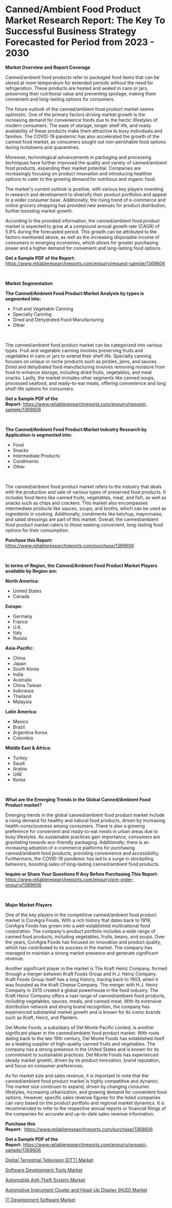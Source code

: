 <p><h1>Canned/Ambient Food Product Market Research Report: The Key To Successful Business Strategy Forecasted for Period from 2023 - 2030</h1></p><p><strong>Market Overview and Report Coverage</strong></p>
<p><p>Canned/ambient food products refer to packaged food items that can be stored at room temperature for extended periods without the need for refrigeration. These products are heated and sealed in cans or jars, preserving their nutritional value and preventing spoilage, making them convenient and long-lasting options for consumers.</p><p>The future outlook of the canned/ambient food product market seems optimistic. One of the primary factors driving market growth is the increasing demand for convenience foods due to the hectic lifestyles of modern consumers. The ease of storage, longer shelf life, and ready availability of these products make them attractive to busy individuals and families. The COVID-19 pandemic has also accelerated the growth of the canned food market, as consumers sought out non-perishable food options during lockdowns and quarantines.</p><p>Moreover, technological advancements in packaging and processing techniques have further improved the quality and variety of canned/ambient food products, expanding their market potential. Companies are increasingly focusing on product innovation and introducing healthier options to cater to the growing demand for nutritious and organic food.</p><p>The market's current outlook is positive, with various key players investing in research and development to diversify their product portfolios and appeal to a wider consumer base. Additionally, the rising trend of e-commerce and online grocery shopping has provided new avenues for product distribution, further boosting market growth.</p><p>According to the provided information, the canned/ambient food product market is expected to grow at a compound annual growth rate (CAGR) of 5.9% during the forecasted period. This growth can be attributed to the factors mentioned above, as well as the increasing disposable income of consumers in emerging economies, which allows for greater purchasing power and a higher demand for convenient and long-lasting food options.</p></p>
<p><strong>Get a Sample PDF of the Report:</strong> <a href="https://www.reliableresearchreports.com/enquiry/request-sample/1369606">https://www.reliableresearchreports.com/enquiry/request-sample/1369606</a></p>
<p>&nbsp;</p>
<p><strong>Market Segmentation</strong></p>
<p><strong>The Canned/Ambient Food Product Market Analysis by types is segmented into:</strong></p>
<p><ul><li>Fruit and Vegetable Canning</li><li>Specialty Canning</li><li>Dried and Dehydrated Food Manufacturing</li><li>Other</li></ul></p>
<p>&nbsp;</p>
<p><p>The canned/ambient food product market can be categorized into various types. Fruit and vegetable canning involves preserving fruits and vegetables in cans or jars to extend their shelf life. Specialty canning focuses on unique or niche products such as pickles, jams, and sauces. Dried and dehydrated food manufacturing involves removing moisture from food to enhance storage, including dried fruits, vegetables, and meat snacks. Lastly, the market includes other segments like canned soups, processed seafood, and ready-to-eat meals, offering convenience and long shelf-life options for consumers.</p></p>
<p><strong>Get a Sample PDF of the Report:</strong>&nbsp;<a href="https://www.reliableresearchreports.com/enquiry/request-sample/1369606">https://www.reliableresearchreports.com/enquiry/request-sample/1369606</a></p>
<p>&nbsp;</p>
<p><strong>The Canned/Ambient Food Product Market Industry Research by Application is segmented into:</strong></p>
<p><ul><li>Food</li><li>Snacks</li><li>Intermediate Products</li><li>Condiments</li><li>Other</li></ul></p>
<p>&nbsp;</p>
<p><p>The canned/ambient food product market refers to the industry that deals with the production and sale of various types of preserved food products. It includes food items like canned fruits, vegetables, meat, and fish, as well as snacks such as chips and crackers. This market also encompasses intermediate products like sauces, soups, and broths, which can be used as ingredients in cooking. Additionally, condiments like ketchup, mayonnaise, and salad dressings are part of this market. Overall, the canned/ambient food product market caters to those seeking convenient, long-lasting food options for their consumption.</p></p>
<p><strong>Purchase this Report:</strong>&nbsp; <a href="https://www.reliableresearchreports.com/purchase/1369606">https://www.reliableresearchreports.com/purchase/1369606</a></p>
<p>&nbsp;</p>
<p><strong>In terms of Region, the Canned/Ambient Food Product Market Players available by Region are:</strong></p>
<p>
    <p> <strong> North America: </strong>
        <ul>
            <li>United States</li>
            <li>Canada</li>
        </ul>
        </p> 
    <p> <strong> Europe: </strong>
        <ul>
            <li>Germany</li>
            <li>France</li>
            <li>U.K.</li>
            <li>Italy</li>
            <li>Russia</li>
        </ul>
        </p> 
    <p> <strong> Asia-Pacific: </strong>
        <ul>
            <li>China</li>
            <li>Japan</li>
            <li>South Korea</li>
            <li>India</li>
            <li>Australia</li>
            <li>China Taiwan</li>
            <li>Indonesia</li>
            <li>Thailand</li>
            <li>Malaysia</li>
        </ul>
        </p> 
    <p> <strong> Latin America: </strong>
        <ul>
            <li>Mexico</li>
            <li>Brazil</li>
            <li>Argentina Korea</li>
            <li>Colombia</li>
        </ul>
        </p> 
    <p> <strong> Middle East & Africa: </strong>
        <ul>
            <li>Turkey</li>
            <li>Saudi</li>
            <li>Arabia</li>
            <li>UAE</li>
            <li>Korea</li>
        </ul>
    </p>
    </p>
<p>&nbsp;</p>
<p><strong>What are the Emerging Trends in the Global Canned/Ambient Food Product market?</strong></p>
<p><p>Emerging trends in the global canned/ambient food product market include a rising demand for healthy and natural food products, driven by increasing health-consciousness among consumers. There is also a growing preference for convenient and ready-to-eat meals in urban areas due to busy lifestyles. As sustainable practices gain importance, consumers are gravitating towards eco-friendly packaging. Additionally, there is an increasing adoption of e-commerce platforms for purchasing canned/ambient food products, providing convenience and accessibility. Furthermore, the COVID-19 pandemic has led to a surge in stockpiling behaviors, boosting sales of long-lasting canned/ambient food products.</p></p>
<p><strong>Inquire or Share Your Questions If Any Before Purchasing This Report</strong>- <a href="https://www.reliableresearchreports.com/enquiry/pre-order-enquiry/1369606">https://www.reliableresearchreports.com/enquiry/pre-order-enquiry/1369606</a></p>
<p>&nbsp;</p>
<p><strong>Major Market Players</strong></p>
<p><p>One of the key players in the competitive canned/ambient food product market is ConAgra Foods. With a rich history that dates back to 1919, ConAgra Foods has grown into a well-established multinational food corporation. The company's product portfolio includes a wide range of canned food products, including vegetables, fruits, beans, and soups. Over the years, ConAgra Foods has focused on innovation and product quality, which has contributed to its success in the market. The company has managed to maintain a strong market presence and generate significant revenue.</p><p>Another significant player in the market is The Kraft Heinz Company, formed through a merger between Kraft Foods Group and H.J. Heinz Company. Kraft Foods Group itself has a long history, tracing back to 1903, when it was founded as the Kraft Cheese Company. The merger with H.J. Heinz Company in 2015 created a global powerhouse in the food industry. The Kraft Heinz Company offers a vast range of canned/ambient food products, including vegetables, sauces, meals, and canned meat. With its extensive distribution network and strong brand recognition, the company has experienced substantial market growth and is known for its iconic brands such as Kraft, Heinz, and Planters.</p><p>Del Monte Foods, a subsidiary of Del Monte Pacific Limited, is another significant player in the canned/ambient food product market. With roots dating back to the late 19th century, Del Monte Foods has established itself as a leading supplier of high-quality canned fruits and vegetables. The company has a strong presence in the United States and is known for its commitment to sustainable practices. Del Monte Foods has experienced steady market growth, driven by its product innovation, brand reputation, and focus on consumer preferences.</p><p>As for market size and sales revenue, it is important to note that the canned/ambient food product market is highly competitive and dynamic. The market size continues to expand, driven by changing consumer lifestyles, increasing urbanization, and growing demand for convenient food options. However, specific sales revenue figures for the listed companies can vary based on the product portfolio and regional market dynamics. It is recommended to refer to the respective annual reports or financial filings of the companies for accurate and up-to-date sales revenue information.</p></p>
<p><strong>Purchase this Report:</strong>&nbsp;&nbsp;<a href="https://www.reliableresearchreports.com/purchase/1369606">https://www.reliableresearchreports.com/purchase/1369606</a></p>
<p></p>
<p><strong>Get a Sample PDF of the Report:</strong>&nbsp;<a href="https://www.reliableresearchreports.com/enquiry/request-sample/1369606">https://www.reliableresearchreports.com/enquiry/request-sample/1369606</a></p>
<p><p><a href="https://www.linkedin.com/pulse/digital-terrestrial-television-dtt-market-size-share-amp-xd3te/">Digital Terrestrial Television (DTT) Market</a></p><p><a href="https://medium.com/@emerylittle2023/software-development-tools-market-size-cagr-trends-2024-2030-1bbd80c6cab8">Software Development Tools Market</a></p><p><a href="https://www.linkedin.com/pulse/automobile-anti-theft-system-market-size-share-amp-trends-lknhe/">Automobile Anti-Theft System Market</a></p><p><a href="https://www.linkedin.com/pulse/automotive-instrument-cluster-head-up-display-hud-market-d6jve/">Automotive Instrument Cluster and Head-Up Display (HUD) Market</a></p><p><a href="https://medium.com/@aliwilldvm/it-development-software-market-size-cagr-trends-2024-2030-157d7adc1de7">IT Development Software Market</a></p></p>